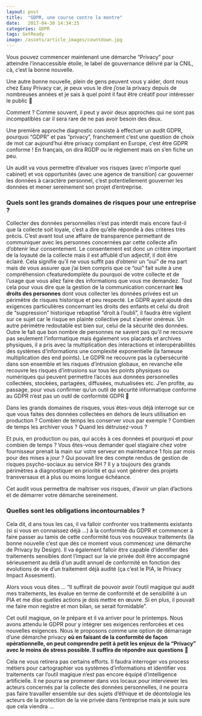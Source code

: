 ```yaml
---
layout: post
title:  "GDPR, une course contre la montre"
date:   2017-04-30 14:34:25
categories: GDPR
tags: GetReady
image: /assets/article_images/countdown.jpg
---
```



Vous pouvez commencer maintenant une démarche “Privacy” pour atteindre l’innaccessible étoile, le label de gouvernance délivré par la CNIL, cà, c’est la bonne nouvelle.

Une autre bonne nouvelle, plein de gens peuvent vous y aider, dont nous chez Easy Privacy car, je peux vous le dire j’ose la privacy depuis de nombreuses années et je sais à quel point il faut être créatif pour intéresser le public 🙂

Comment ?
Comme souvent, il peut y avoir deux approches qui ne sont pas incompatibles car il sera rare de ne pas avoir besoin des deux.

Une première approche diagnostic consiste à effectuer un audit GDPR, pourquoi “GDPR” et pas “privacy”, franchement c’est une question de choix de mot car aujourd’hui être privacy compliant en Europe, c’est être GDPR conforme ! En français, on dira RGDP ou le règlement mais on s’en fiche un peu.

Un audit va vous permettre d’évaluer vos risques (avec n’importe quel cabinet) et vos opportunités (avec une agence de transition) car gouverner les données à caractère personnel, c’est potentiellement gouverner les données et mener sereinement son projet d’entreprise.

### Quels sont les grands domaines de risques pour une entreprise ?
Collecter des données personnelles n’est pas interdit mais encore faut-il que la collecte soit loyale, c’est a dire qu’elle réponde à des critères très précis. C’est avant tout une affaire de transparence permettant de communiquer avec les personnes concernées par cette collecte afin d’obtenir leur consentement. Le consentement est donc un critère important de la loyauté de la collecte mais il est affublé d’un adjectif, il doit être éclairé. Cela signifie qu’il ne vous suffit pas d’obtenir un “oui” de ma part mais de vous assurer que j’ai bien compris que ce “oui” fait suite à une compréhension cfeaturedomplète du pourquoi de votre collecte et de l’usage que vous allez faire des informations que vous me demandez. Tout cela pour vous dire que la gestion de la communication concernant **les droits des personnes** dont vous collecter les données privées est un périmètre de risques historique et peu respecté. Le GDPR ayant ajouté des exigences particulières concernant les droits des enfants et celui du droit de “suppression” historique rebaptisé “droit à l’oubli”, il faudra être vigilent sur ce sujet car le risque en plainte collective peut s’avérer onéreux.
Un autre périmètre redoutable est bien sur, celui de la sécurité des données. Outre le fait que bon nombre de personnes ne savent pas qu’il ne recouvre pas seulement l’informatique mais également vos placards et archives physiques, il a pris avec la multiplication des interactions et interopérabilités des systèmes d’informations une complexité exponentielle (la fameuse multiplication des end points). Le GDPR ne recouvre pas la cybersécurité dans son ensemble et les risques d’intrusion globaux, en revanche elle recouvre les risques d’intrusions sur tous les points physiques ou numériques qui peuvent permettre l’accès aux données personnelles collectées, stockées, partagées, diffusées, mutualisées etc. J’en profite, au passage, pour vous confirmer qu’un outil de sécurité informatique conforme au GDPR n’est pas un outil de conformité GDPR 🙂

Dans les grands domaines de risques, vous êtes-vous déjà interrogé sur ce que vous faites des données collectées en dehors de leurs utilisation en production ? Combien de temps les conserver vous par exemple ? Combien de temps les archiver vous ? Quand les détruisez-vous ?

Et puis, en production ou pas, qui accès à ces données et pourquoi et pour combien de temps ? Vous êtes-vous demander quel stagiaire chez votre fournisseur prenait la main sur votre serveur en maintenance 1 fois par mois pour des mises a jour ? Qui pouvait lire des compte rendus de gestion de risques psycho-sociaux au service RH ?
Il y a toujours des grands périmètres a diagnostiquer en priorité et qui vont générer des projets transversaux et à plus ou moins longue échéance.

Cet audit vous permettra de maîtriser vos risques, d’avoir un plan d’actions et de démarrer votre démarche sereinement.

### Quelles sont les obligations incontournables ?

Cela dit, d	ans tous les cas, il va falloir confronter vos traitements existants (si si vous en connaissez déjà …) à la conformité du GDPR et commencer à faire passer au tamis de cette conformité tous vos nouveaux traitements (la bonne nouvelle c’est que dés ce moment vous commencez une démarche de Privacy by Design). Il va également falloir être capable d’identifier des traitements sensibles dont l’impact sur la vie privée doit être accompagné sérieusement au delà d’un audit annuel de conformité en fonction des évolutions de vie d’un traitement déjà audité (ça c’est le PIA, le Privacy Impact Assesment).

Alors vous vous dites … “Il suffirait de pouvoir avoir l’outil magique qui audit mes traitements, les évalue en terme de conformité et de sensibilité à un PIA et me dise quelles actions je dois mettre en œuvre. Si en plus, il pouvait me faire mon registre et mon bilan, se serait formidable”.

Cet outil magique, on le prépare et il va arriver pour le printemps. Nous avons attendu le GDPR pour y intégrer ses exigences renforcées et ces nouvelles exigences. Nous le proposons comme une option de démarrage d’une démarche privacy **où en faisant de la conformité de façon opérationnelle, on peut comprendre petit à petit les enjeux de la “Privacy” avec le moins de stress possible. Il suffira de répondre aux questions** 🙂

Cela ne vous retirera pas certains efforts. Il faudra interroger vos process métiers pour cartographier vos systèmes d’informations et identifier vos traitements car l’outil magique n’est pas encore équipé d’intelligence artificielle. Il ne pourra se promener dans vos locaux pour interviewer les acteurs concernés par la collecte des données personnelles, il ne pourra pas faire travailler ensemble sur des sujets d’éthique et de déontologie les acteurs de la protection de la vie privée dans l’entreprise mais je suis sure que cela viendra …
